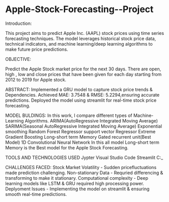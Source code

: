 # Apple-Stock-Forecasting--Project

Introduction:

This project aims to predict Apple Inc. (AAPL) stock prices using time series forecasting techniques.
The model leverages historical stock price data, technical indicators, and machine learning/deep learning algorithms to make future price predictions.

OBJECTIVE:

Predict the Apple Stock market price for the next 30 days.
There are open, high , low and close prices that have been given for each day starting from 2012 to 2019 for Apple stock.

ABSTRACT:
Implemented a GRU model to capture stock price trends & Dependencies.
Achieved MAE: 3.7548 & RMSE: 5.2294,ensuring accurate predictions.
Deployed the model using streamlit for real-time stock price forecasting.

MODEL BULDINGS:
In this work, I compare different types of Machine- Learning Algorithms.
ARIMA(AutoRegressive Integrated Moving Average)
SARIMA(Seasonal AutoRegressive Integrated Moving Average)
Exponential smoothing
Random Forest Regressor
support vector Regressor
Extreme Gradient Boosting
Long-short term Memory
Gated recurrent unit(Best Model)
1D Convolutional Neural Network
 In this all model Long-short term Memory is the Best model for the Apple Stock Forecasting.

TOOLS AND TECHNOLOGIES USED
Jypter
Visual Studio Code
Streamlit
C:\_

CHALLENGES FACED:
Stock Market Volatility - Sudden pricefluctuations made prediction challenging.
Non-stationary Data - Requried differencing & transforming to make it stationary.
Computational complexity - Deep learning models like LSTM & GRU required high processing power.
Deplyoment Issues - Implementing the model on streamlit & ensuring smooth real-time predictions.


